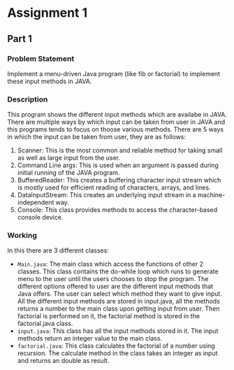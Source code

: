 # Assignment 1 

## Part 1
### **Problem Statement**  
Implement a menu-driven Java program (like fib or factorial) to implement these input methods in JAVA.

### **Description**  
This program shows the different input methods which are availabe in JAVA. There are multiple ways by which input can be taken from user in JAVA and this programs tends to focus on thoose various methods.
There are 5 ways in which the input can be taken from user, they are as follows:

1. Scanner: This is the most common and reliable method for taking small as well as large input from the user. 
2. Command Line args: This is used when an argument is passed during initial running of the JAVA program. 
3. BufferedReader: This creates a buffering character input stream which is mostly used for efficient reading of characters, arrays, and lines.
4. DataInputStream: This creates an underlying input stream in a machine-independent way.
5. Console: This class provides methods to access the character-based console device.

### **Working**  
In this there are 3 different classes:
- ```Main.java```: The main class which access the functions of other 2 classes. This class contains the do-while loop which runs to generate menu to the user until the users chooses to stop the program. The different options offered to user are the different input methods that Java offers. The user can select which method they want to give input. All the different input methods are stored in input.java, all the methods returns a number to the main class upon getting input from user. Then factorial is performed on it, the factorial method is stored in the factorial.java class.
- ```input.java```: This class has all the input methods stored in it. The input methods return an integer value to the main class.
- ```factorial.java```: This class calculates the factorial of a number using recursion. The calculate method in the class takes an integer as input and returns an double as result.
